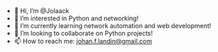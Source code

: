 - 👋 Hi, I’m @Jolaack
- 👀 I’m interested in Python and networking!
- 🌱 I’m currently learning network automation and web development!
- 💞️ I’m looking to collaborate on Python projects!
- 📫 How to reach me: johan.f.landin@gmail.com

<!---
Jolaack/Jolaack is a ✨ special ✨ repository because its `README.md` (this file) appears on your GitHub profile.
You can click the Preview link to take a look at your changes.
--->
